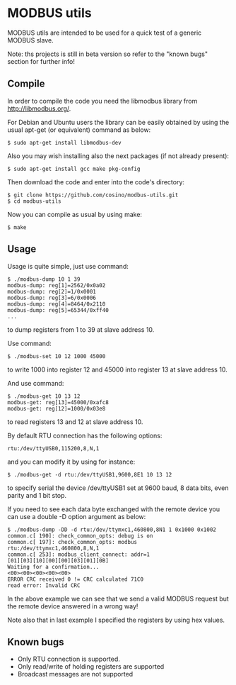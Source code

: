 MODBUS utils
============

MODBUS utils are intended to be used for a quick test of a generic
MODBUS slave.

Note: ths projects is still in beta version so refer to the "known bugs"
      section for further info!

Compile
-------

In order to compile the code you need the libmodbus library from
http://libmodbus.org/.

For Debian and Ubuntu users the library can be easily obtained by using the
usual apt-get (or equivalent) command as below:

    $ sudo apt-get install libmodbus-dev

Also you may wish installing also the next packages (if not already present):

    $ sudo apt-get install gcc make pkg-config

Then download the code and enter into the code's directory:

    $ git clone https://github.com/cosino/modbus-utils.git
    $ cd modbus-utils

Now you can compile as usual by using make:

    $ make


Usage
-----

Usage is quite simple, just use command:

    $ ./modbus-dump 10 1 39
    modbus-dump: reg[1]=2562/0x0a02
    modbus-dump: reg[2]=1/0x0001
    modbus-dump: reg[3]=6/0x0006
    modbus-dump: reg[4]=8464/0x2110
    modbus-dump: reg[5]=65344/0xff40
    ...

to dump registers from 1 to 39 at slave address 10.

Use command:

    $ ./modbus-set 10 12 1000 45000

to write 1000 into register 12 and 45000 into register 13 at slave
address 10.

And use command:

    $ ./modbus-get 10 13 12
    modbus-get: reg[13]=45000/0xafc8
    modbus-get: reg[12]=1000/0x03e8

to read registers 13 and 12 at slave address 10.

By default RTU connection has the following options:

    rtu:/dev/ttyUSB0,115200,8,N,1

and you can modify it by using for instance:

    $ ./modbus-get -d rtu:/dev/ttyUSB1,9600,8E1 10 13 12

to specify serial the device /dev/ttyUSB1 set at 9600 baud, 8 data
bits, even parity and 1 bit stop.

If you need to see each data byte exchanged with the remote device you can
use a double -D option argument as below:

    $ ./modbus-dump -DD -d rtu:/dev/ttymxc1,460800,8N1 1 0x1000 0x1002
    common.c[ 190]: check_common_opts: debug is on
    common.c[ 197]: check_common_opts: modbus rtu:/dev/ttymxc1,460800,8,N,1
    common.c[ 253]: modbus_client_connect: addr=1
    [01][03][10][00][00][03][01][0B]
    Waiting for a confirmation...
    <00><00><00><00><00>
    ERROR CRC received 0 != CRC calculated 71C0
    read error: Invalid CRC

In the above example we can see that we send a valid MODBUS request but the
remote device answered in a wrong way!

Note also that in last example I specified the registers by using hex values.


Known bugs
----------

* Only RTU connection is supported.
* Only read/write of holding registers are supported
* Broadcast messages are not supported
